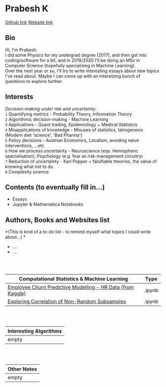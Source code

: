 
# **Prabesh K**
[Github link](https://github.com/pra-kri)      [Website link](https://pra-kri.github.io)
<br/>
## Bio
Hi, I'm Prabesh.<br>I did some Physics for my undergrad degree (2017), and then got into coding/software for a bit, and in 2019/2020 I'll be doing an MSc in Computer Science (hopefully specialising in Machine Learning).<br>Over the next year or so, I'll try to write interesting essays about new topics I've read about. Maybe I can come up with an interesting bunch of questions to explore further. 
## Interests
*Decision-making under risk and uncertainty.*<br>
`1` Quantifying metrics - Probability Theory, Information Theory<br>
`2` Algorithmic decision-making - Machine Learning<br>
`3` Applications - Quant trading, Epidemiology + Medical Statistics<br>
`4` Misapplications of knowledge - Misuses of statistics, Iatrogenesis (Modern diet 'science', 'Bad Pharma')<br>
`5` Policy decisions - Austrian Economics, Localism, avoiding naive interventions, ...etc<br>
`6` How we process uncertainty - Neuroscience (esp. Hemispheric specialisation), Psychology (e.g. fear as risk-management circuitry)<br>
`7` Reduction of uncertainty - Karl Popper + falsifiable theories, the value of knowing what *not* to do.<br>
`8` Complexity science<br>

## Contents (to eventually fill in...)
- Essays
- Jupyter & Mathematica Notebooks

## Authors, Books and Websites list
*(This is kind of a to-do list - to remind myself what topics I could write about...) *
- ....
- ....
<br>

<br/>

Computational Statistics & Machine Learning| Type|
-------------------------------------- |-------|
[Employee Churn Predictive Modelling - HR Data (from Kaggle) ](https://pra-kri.github.io/projects/ML_HR_analytics/HR_analytics_notebook)| .ipynb|
[Exploring Correlation of Non-Random Subsamples](https://pra-kri.github.io/projects/correlation_nonadditivity/corr_project)|.ipynb|


<br/>
<br/>

Interesting Algorithms                                 | 
-------------------------------------- | 
empty | 

<br/>
<br/>

Other Notes                                | 
-------------------------------------- | 
empty | 

